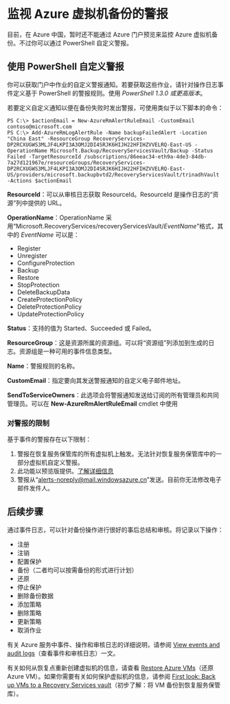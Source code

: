 <properties
   pageTitle="监视 Resource Manager 部署型虚拟机备份 | Azure"
   description="监视 Resource Manager 部署型虚拟机备份生成的事件和警报"
   services="backup"
   documentationCenter="dev-center-name"
   authors="markgalioto"
   manager="cfreeman"
   editor=""/>

<tags
	ms.service="backup"
	ms.date="08/11/2016"
	wacn.date="11/11/2016"/>  


# 监视 Azure 虚拟机备份的警报

目前，在 Azure 中国，暂时还不能通过 Azure 门户预览来监控 Azure 虚拟机备份。不过你可以通过 PowerShell 自定义警报。

## 使用 PowerShell 自定义警报
你可以获取门户中作业的自定义警报通知。若要获取这些作业，请针对操作日志事件定义基于 PowerShell 的警报规则。使用 *PowerShell 1.3.0 或更高版本*。

若要定义自定义通知以便在备份失败时发出警报，可使用类似于以下脚本的命令：

```
PS C:\> $actionEmail = New-AzureRmAlertRuleEmail -CustomEmail contoso@microsoft.com
PS C:\> Add-AzureRmLogAlertRule -Name backupFailedAlert -Location "China East" -ResourceGroup RecoveryServices-DP2RCXUGWS3MLJF4LKPI3A3OMJ2DI4SRJK6HIJH22HFIHZVVELRQ-East-US -OperationName Microsoft.Backup/RecoveryServicesVault/Backup -Status Failed -TargetResourceId /subscriptions/86eeac34-eth9a-4de3-84db-7a27d121967e/resourceGroups/RecoveryServices-DP2RCXUGWS3MLJF4LKPI3A3OMJ2DI4SRJK6HIJH22HFIHZVVELRQ-East-US/providers/microsoft.backupbvtd2/RecoveryServicesVault/trinadhVault -Actions $actionEmail
```

**ResourceId**：可以从审核日志获取 ResourceId。ResourceId 是操作日志的“资源”列中提供的 URL。

**OperationName**：OperationName 采用“Microsoft.RecoveryServices/recoveryServicesVault/*EventName*”格式，其中的 *EventName* 可以是：<br/>
- Register <br/>
- Unregister <br/>
- ConfigureProtection <br/>
- Backup <br/>
- Restore <br/>
- StopProtection <br/>
- DeleteBackupData <br/>
- CreateProtectionPolicy <br/>
- DeleteProtectionPolicy <br/>
- UpdateProtectionPolicy <br/>

**Status**：支持的值为 Started、Succeeded 或 Failed。

**ResourceGroup**：这是资源所属的资源组。可以将“资源组”列添加到生成的日志。资源组是一种可用的事件信息类型。

**Name**：警报规则的名称。

**CustomEmail**：指定要向其发送警报通知的自定义电子邮件地址。

**SendToServiceOwners**：此选项会将警报通知发送给订阅的所有管理员和共同管理员。可以在 **New-AzureRmAlertRuleEmail** cmdlet 中使用

### 对警报的限制
基于事件的警报存在以下限制：

1. 警报在恢复服务保管库的所有虚拟机上触发。无法针对恢复服务保管库中的一部分虚拟机自定义警报。
2. 此功能以预览版提供。[了解详细信息](/documentation/articles/insights-powershell-samples/#create-alert-rules)
3. 警报从“alerts-noreply@mail.windowsazure.cn”发送。目前你无法修改电子邮件发件人。


## 后续步骤

通过事件日志，可以针对备份操作进行很好的事后总结和审核。将记录以下操作：

- 注册
- 注销
- 配置保护
- 备份（二者均可以按需备份的形式进行计划）
- 还原
- 停止保护
- 删除备份数据
- 添加策略
- 删除策略
- 更新策略
- 取消作业

有关 Azure 服务中事件、操作和审核日志的详细说明，请参阅 [View events and audit logs](/documentation/articles/insights-debugging-with-events/)（查看事件和审核日志）一文。

有关如何从恢复点重新创建虚拟机的信息，请查看 [Restore Azure VMs](/documentation/articles/backup-azure-restore-vms/)（还原 Azure VM）。如果你需要有关如何保护虚拟机的信息，请参阅 [First look: Back up VMs to a Recovery Services vault](/documentation/articles/backup-azure-vms-first-look/)（初步了解：将 VM 备份到恢复服务保管库）。

<!---HONumber=Mooncake_0822_2016-->